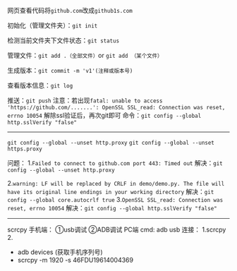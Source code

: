 网页查看代码将`github.com`改成`github1s.com`

初始化（管理文件夹）：`git init`

检测当前文件夹下文件状态：`git status`

管理文件：`git add .（全部文件）`or `git add （某个文件）`

生成版本：`git commit -m 'v1'(注释或版本号)`

查看版本信息：`git log`

推送：`git push`
注意：若出现`fatal: unable to access 'https://github.com/.......': OpenSSL SSL_read: Connection was reset, errno 10054`
解除ssl验证后，再次git即可 命令：`git config --global http.sslVerify "false"`


******
`git config --global --unset http.proxy`
`git config --global --unset https.proxy`

问题：
1.`Failed to connect to github.com port 443: Timed out`
解决：`git config --global --unset http.proxy`

2.`warning: LF will be replaced by CRLF in demo/demo.py.
         The file will have its original line endings in your working directory`
解决：`git config --global core.autocrlf true`
3.`OpenSSL SSL_read: Connection was reset, errno 10054`
解决：`git config --global http.sslVerify "false"`




*******

scrcpy
手机端：
①usb调试
②ADB调试
PC端
cmd:
adb usb
连接：
1.scrcpy
2.   
+ adb devices (获取手机序列号)
+ scrcpy -m 1920 -s 46FDU19614004369	 